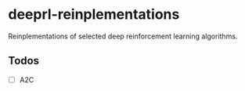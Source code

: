 # deeprl-reinplementations
Reinplementations of selected deep reinforcement learning algorithms.
 
## Todos
- [ ] A2C